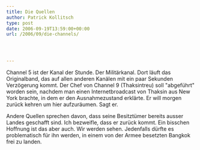 ```yaml
---
title: Die Quellen
author: Patrick Kollitsch
type: post
date: 2006-09-19T13:59:00+00:00
url: /2006/09/die-channels/




---
```

Channel 5 ist der Kanal der Stunde. Der Milit&auml;rkanal. Dort l&auml;uft das Originalband, das auf allen anderen Kan&auml;len mit ein paar Sekunden Verz&ouml;gerung kommt. Der Chef von Channel 9 (Thaksintreu) soll "abgef&uuml;hrt" worden sein, nachdem man einen Internetbroadcast von Thaksin aus New York brachte, in dem er den Ausnahmezustand erkl&auml;rte. Er will morgen zur&uuml;ck kehren um hier aufzur&auml;umen. Sagt er.

Andere Quellen sprechen davon, dass seine Besitzt&uuml;mer bereits ausser Landes geschafft sind. Ich bezweifle, dass er zur&uuml;ck kommt. Ein bisschen Hoffnung ist das aber auch. Wir werden sehen. Jedenfalls d&uuml;rfte es problematisch f&uuml;r ihn werden, in einem von der Armee besetzten Bangkok frei zu landen.